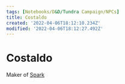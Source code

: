 ```yaml
---
tags: [Notebooks/D&D/Tundra Campaign/NPCs]
title: Costaldo
created: '2022-04-06T18:12:10.234Z'
modified: '2022-04-06T18:12:27.492Z'
---
```


# Costaldo

Maker of [Spark](./Spark.md)
